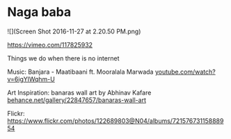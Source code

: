 # Naga baba

![](Screen Shot 2016-11-27 at 2.20.50 PM.png)

https://vimeo.com/117825932

Things we do when there is no internet

Music: Banjara - Maatibaani ft. Mooralala Marwada
[youtube.com/watch?v=6igYlWqhm-U](youtube.com/watch?v=6igYlWqhm-U)

Art Inspiration: banaras wall art by Abhinav Kafare
[behance.net/gallery/22847657/banaras-wall-art](behance.net/gallery/22847657/banaras-wall-art)

Flickr: https://www.flickr.com/photos/122689803@N04/albums/72157673115888954
